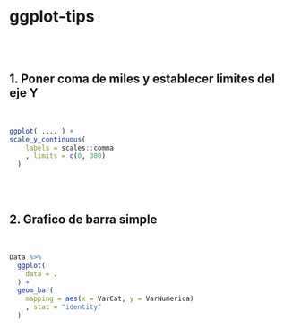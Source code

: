 # ggplot-tips

<br />
<br />

## 1. Poner coma de miles y establecer limites del eje Y

<br />

```r
ggplot( .... ) +
scale_y_continuous(
    labels = scales::comma
    , limits = c(0, 300)
  )
```


<br />
<br />

## 2. Grafico de barra simple

<br />

```r
Data %>%  
  ggplot(
    data = .
  ) +
  geom_bar(
    mapping = aes(x = VarCat, y = VarNumerica)
    , stat = "identity"
  )
```

<br />
<br />




